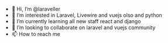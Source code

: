 - 👋 Hi, I’m @laraveller
- 👀 I’m interested in Laravel, Livewire and vuejs olso and python
- 🌱 I’m currently learning all new staff react and django
- 💞️ I’m looking to collaborate on laravel and vuejs community
- 📫 How to reach me 

<!---
laraveller/laraveller is a ✨ special ✨ repository because its `README.md` (this file) appears on your GitHub profile.
You can click the Preview link to take a look at your changes.
--->
